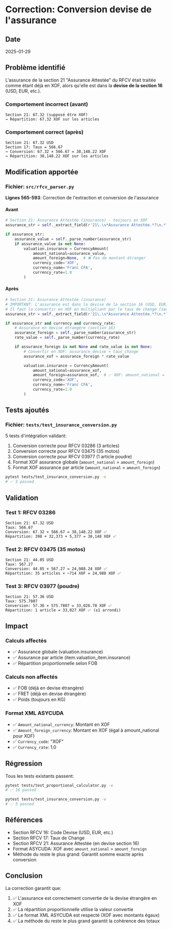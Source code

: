 # Correction: Conversion devise de l'assurance

## Date
2025-01-29

## Problème identifié

L'assurance de la section 21 "Assurance Attestée" du RFCV était traitée comme étant déjà en XOF, alors qu'elle est dans la **devise de la section 16** (USD, EUR, etc.).

### Comportement incorrect (avant)
```
Section 21: 67.32 (supposé être XOF)
→ Répartition: 67.32 XOF sur les articles
```

### Comportement correct (après)
```
Section 21: 67.32 USD
Section 17: Taux = 566.67
→ Conversion: 67.32 × 566.67 = 38,148.22 XOF
→ Répartition: 38,148.22 XOF sur les articles
```

## Modification apportée

### Fichier: `src/rfcv_parser.py`
**Lignes 565-593**: Correction de l'extraction et conversion de l'assurance

#### Avant
```python
# Section 21: Assurance Attestée (insurance) - toujours en XOF
assurance_str = self._extract_field(r'21\.\s*Assurance Attestée.*?\n.*?\n([\d\s]+,\d{2})\s+[\d\s]+,\d{2}')

if assurance_str:
    assurance_value = self._parse_number(assurance_str)
    if assurance_value is not None:
        valuation.insurance = CurrencyAmount(
            amount_national=assurance_value,
            amount_foreign=None,  # ❌ Pas de montant étranger
            currency_code='XOF',
            currency_name='Franc CFA',
            currency_rate=1.0
        )
```

#### Après
```python
# Section 21: Assurance Attestée (insurance)
# IMPORTANT: L'assurance est dans la devise de la section 16 (USD, EUR, etc.)
# Il faut la convertir en XOF en multipliant par le taux de change (section 17)
assurance_str = self._extract_field(r'21\.\s*Assurance Attestée.*?\n.*?\n([\d\s]+,\d{2})\s+[\d\s]+,\d{2}')

if assurance_str and currency and currency_rate:
    # Assurance en devise étrangère (section 16)
    assurance_foreign = self._parse_number(assurance_str)
    rate_value = self._parse_number(currency_rate)

    if assurance_foreign is not None and rate_value is not None:
        # Convertir en XOF: assurance_devise × taux_change
        assurance_xof = assurance_foreign * rate_value

        valuation.insurance = CurrencyAmount(
            amount_national=assurance_xof,
            amount_foreign=assurance_xof,  # ✅ XOF: amount_national = amount_foreign
            currency_code='XOF',
            currency_name='Franc CFA',
            currency_rate=1.0
        )
```

## Tests ajoutés

### Fichier: `tests/test_insurance_conversion.py`
5 tests d'intégration validant:
1. Conversion correcte pour RFCV 03286 (3 articles)
2. Conversion correcte pour RFCV 03475 (35 motos)
3. Conversion correcte pour RFCV 03977 (1 article poudre)
4. Format XOF assurance globale (`amount_national` = `amount_foreign`)
5. Format XOF assurance par article (`amount_national` = `amount_foreign`)

```bash
pytest tests/test_insurance_conversion.py -v
# ✅ 5 passed
```

## Validation

### Test 1: RFCV 03286
```
Section 21: 67.32 USD
Taux: 566.67
Conversion: 67.32 × 566.67 = 38,148.22 XOF ✅
Répartition: 398 + 32,373 + 5,377 = 38,148 XOF ✅
```

### Test 2: RFCV 03475 (35 motos)
```
Section 21: 44.05 USD
Taux: 567.27
Conversion: 44.05 × 567.27 = 24,988.24 XOF ✅
Répartition: 35 articles × ~714 XOF = 24,988 XOF ✅
```

### Test 3: RFCV 03977 (poudre)
```
Section 21: 57.36 USD
Taux: 575.7807
Conversion: 57.36 × 575.7807 = 33,026.78 XOF ✅
Répartition: 1 article = 33,027 XOF ✅ (±1 arrondi)
```

## Impact

### Calculs affectés
- ✅ Assurance globale (valuation.insurance)
- ✅ Assurance par article (item.valuation_item.insurance)
- ✅ Répartition proportionnelle selon FOB

### Calculs non affectés
- ✅ FOB (déjà en devise étrangère)
- ✅ FRET (déjà en devise étrangère)
- ✅ Poids (toujours en KG)

### Format XML ASYCUDA
- ✅ `Amount_national_currency`: Montant en XOF
- ✅ `Amount_foreign_currency`: Montant en XOF (égal à amount_national pour XOF)
- ✅ `Currency_code`: "XOF"
- ✅ `Currency_rate`: 1.0

## Régression

Tous les tests existants passent:
```bash
pytest tests/test_proportional_calculator.py -v
# ✅ 16 passed

pytest tests/test_insurance_conversion.py -v
# ✅ 5 passed
```

## Références

- Section RFCV 16: Code Devise (USD, EUR, etc.)
- Section RFCV 17: Taux de Change
- Section RFCV 21: Assurance Attestée (en devise section 16)
- Format ASYCUDA: XOF avec `amount_national` = `amount_foreign`
- Méthode du reste le plus grand: Garantit somme exacte après conversion

## Conclusion

La correction garantit que:
1. ✅ L'assurance est correctement convertie de la devise étrangère en XOF
2. ✅ La répartition proportionnelle utilise la valeur convertie
3. ✅ Le format XML ASYCUDA est respecté (XOF avec montants égaux)
4. ✅ La méthode du reste le plus grand garantit la cohérence des totaux

